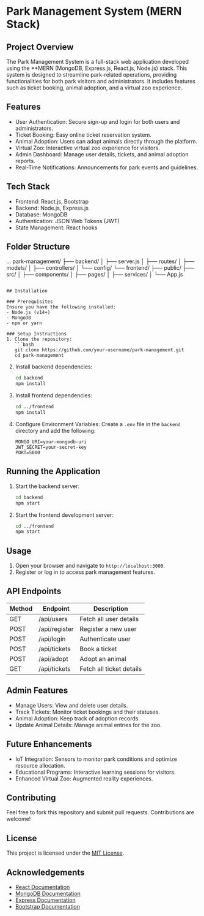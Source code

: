 # Park Management System (MERN Stack)

## Project Overview
The Park Management System is a full-stack web application developed using the **MERN (MongoDB, Express.js, React.js, Node.js) stack. This system is designed to streamline park-related operations, providing functionalities for both park visitors and administrators. It includes features such as ticket booking, animal adoption, and a virtual zoo experience.

## Features
- User Authentication: Secure sign-up and login for both users and administrators.
- Ticket Booking: Easy online ticket reservation system.
- Animal Adoption: Users can adopt animals directly through the platform.
- Virtual Zoo: Interactive virtual zoo experience for visitors.
- Admin Dashboard: Manage user details, tickets, and animal adoption reports.
- Real-Time Notifications: Announcements for park events and guidelines.

## Tech Stack
- Frontend: React.js, Bootstrap
- Backend: Node.js, Express.js
- Database: MongoDB
- Authentication: JSON Web Tokens (JWT)
- State Management: React hooks

## Folder Structure
...
park-management/
├── backend/
│   ├── server.js
│   ├── routes/
│   ├── models/
│   ├── controllers/
│   └── config/
└── frontend/
    ├── public/
    ├── src/
    │   ├── components/
    │   ├── pages/
    │   ├── services/
    │   └── App.js
```

## Installation

### Prerequisites
Ensure you have the following installed:
- Node.js (v14+)
- MongoDB
- npm or yarn

### Setup Instructions
1. Clone the repository:
   ```bash
   git clone https://github.com/your-username/park-management.git
   cd park-management
   ```
2. Install backend dependencies:
   ```bash
   cd backend
   npm install
   ```
3. Install frontend dependencies:
   ```bash
   cd ../frontend
   npm install
   ```
4. Configure Environment Variables: 
   Create a `.env` file in the `backend` directory and add the 
   following:
   ```env
   MONGO_URI=your-mongodb-uri
   JWT_SECRET=your-secret-key
   PORT=5000
   ```

## Running the Application
1. Start the backend server:
   ```bash
   cd backend
   npm start
   ```
2. Start the frontend development server:
   ```bash
   cd ../frontend
   npm start
   ```

## Usage
1. Open your browser and navigate to `http://localhost:3000`.
2. Register or log in to access park management features.

## API Endpoints
| Method | Endpoint         | Description                  |
|--------|------------------|------------------------------|
| GET    | /api/users       | Fetch all user details       |
| POST   | /api/register    | Register a new user          |
| POST   | /api/login       | Authenticate user            |
| POST   | /api/tickets     | Book a ticket                |
| POST   | /api/adopt       | Adopt an animal              |
| GET    | /api/tickets     | Fetch all ticket details     |

## Admin Features
- Manage Users: View and delete user details.
- Track Tickets: Monitor ticket bookings and their statuses.
- Animal Adoption: Keep track of adoption records.
- Update Animal Details: Manage animal entries for the zoo.

## Future Enhancements
- IoT Integration: Sensors to monitor park conditions and optimize resource allocation.
- Educational Programs: Interactive learning sessions for visitors.
- Enhanced Virtual Zoo: Augmented reality experiences.

## Contributing
Feel free to fork this repository and submit pull requests. Contributions are welcome!

## License
This project is licensed under the [MIT License](LICENSE).

## Acknowledgements
- [React Documentation](https://reactjs.org/docs/getting-started.html)
- [MongoDB Documentation](https://www.mongodb.com/docs/)
- [Express Documentation](https://expressjs.com/)
- [Bootstrap Documentation](https://getbootstrap.com/)

